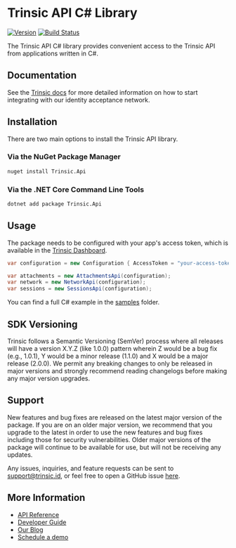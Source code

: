 # Trinsic API C# Library

[![Version](https://img.shields.io/nuget/v/Trinsic.Api)](https://www.nuget.org/packages/WorkOS.net)
[![Build Status](https://github.com/trinsic-id/sdk/actions/workflows/api-csharp-release.yml/badge.svg)](https://github.com/trinsic-id/sdk/actions?query=branch%main)

The Trinsic API C# library provides convenient access to the Trinsic API from
applications written in C#.

## Documentation

See the [Trinsic docs](https://docs.trinsic.id/docs/) for more detailed information on how to start integrating with our identity acceptance network.

## Installation

There are two main options to install the Trinsic API library.

### Via the NuGet Package Manager

```sh
nuget install Trinsic.Api
```

### Via the .NET Core Command Line Tools

```sh
dotnet add package Trinsic.Api
```

## Usage

The package needs to be configured with your app's access token, which is
available in the [Trinsic Dashboard](https://dashboard.trinsic.id).

```cs
var configuration = new Configuration { AccessToken = "your-access-token" };

var attachments = new AttachmentsApi(configuration);
var network = new NetworkApi(configuration);
var sessions = new SessionsApi(configuration);
```

You can find a full C# example in the [samples](https://github.com/trinsic-id/sdk/tree/main/api-csharp/samples) folder.

## SDK Versioning

Trinsic follows a Semantic Versioning (SemVer) process where all releases will have a version X.Y.Z (like 1.0.0) pattern wherein Z would be a bug fix (e.g., 1.0.1), Y would be a minor release (1.1.0) and X would be a major release (2.0.0). We permit any breaking changes to only be released in major versions and strongly recommend reading changelogs before making any major version upgrades.

## Support

New features and bug fixes are released on the latest major version of the package. If you are on an older major version, we recommend that you upgrade to the latest in order to use the new features and bug fixes including those for security vulnerabilities. Older major versions of the package will continue to be available for use, but will not be receiving any updates.

Any issues, inquiries, and feature requests can be sent to [support@trinsic.id](mailto:support@trinsic.id), or feel free to open a GitHub issue [here](https://github.com/trinsic-id/sdk/issues).

## More Information

- [API Reference](https://docs.trinsic.id/reference)
- [Developer Guide](https://github.com/stripe/stripe-node/wiki/Passing-Options)
- [Our Blog](https://trinsic.id/blog/)
- [Schedule a demo](https://trinsic.id/contact/)
